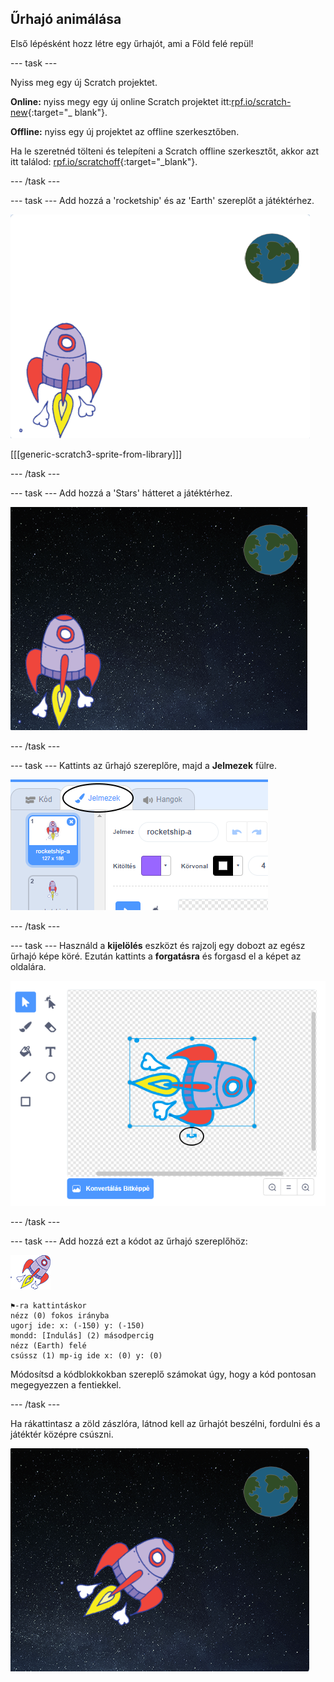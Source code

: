 ## Űrhajó animálása

Első lépésként hozz létre egy űrhajót, ami a Föld felé repül!

\--- task \---

Nyiss meg egy új Scratch projektet.

**Online:** nyiss megy egy új online Scratch projektet itt:[rpf.io/scratch-new](http://rpf.io/scratchon){:target="_ blank"}.

**Offline:** nyiss egy új projektet az offline szerkesztőben.

Ha le szeretnéd tölteni és telepíteni a Scratch offline szerkesztőt, akkor azt itt találod: [rpf.io/scratchoff](http://rpf.io/scratchoff){:target="_blank"}.

\--- /task \---

\--- task \--- Add hozzá a 'rocketship' és az 'Earth' szereplőt a játéktérhez.

![Űrhajó és Föld szereplők](images/space-sprites.png)

[[[generic-scratch3-sprite-from-library]]]

\--- /task \---

\--- task \--- Add hozzá a 'Stars' hátteret a játéktérhez.

![Egy űr háttér](images/space-backdrop.png)

\--- /task \---

\--- task \--- Kattints az űrhajó szereplőre, majd a **Jelmezek** fülre.

![Szereplő jelmez](images/space-costume.png)

\--- /task \---

\--- task \--- Használd a **kijelölés** eszközt és rajzolj egy dobozt az egész űrhajó képe köré. Ezután kattints a **forgatásra** és forgasd el a képet az oldalára.

![Jelmez forgatása](images/space-rotate.png)

\--- /task \---

\--- task \--- Add hozzá ezt a kódot az űrhajó szereplőhöz:

![Űrhajó szereplő](images/sprite-spaceship.png)

```blocks3
⚑-ra kattintáskor
nézz (0) fokos irányba
ugorj ide: x: (-150) y: (-150)
mondd: [Indulás] (2) másodpercig
nézz (Earth) felé
csússz (1) mp-ig ide x: (0) y: (0)
```

Módosítsd a kódblokkokban szereplő számokat úgy, hogy a kód pontosan megegyezzen a fentiekkel.

\--- /task \---

Ha rákattintasz a zöld zászlóra, látnod kell az űrhajót beszélni, fordulni és a játéktér középre csúszni.

![Űrhajó animáció tesztelése](images/space-animate-stage.png)